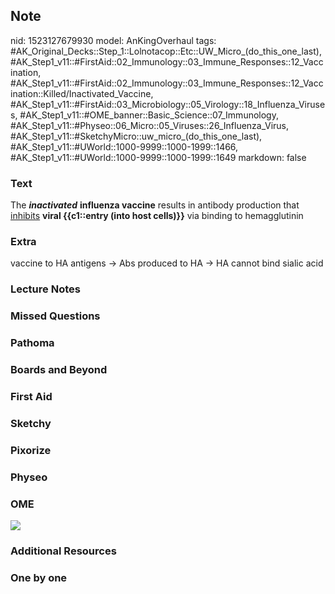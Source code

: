 ## Note
nid: 1523127679930
model: AnKingOverhaul
tags: #AK_Original_Decks::Step_1::Lolnotacop::Etc::UW_Micro_(do_this_one_last), #AK_Step1_v11::#FirstAid::02_Immunology::03_Immune_Responses::12_Vaccination, #AK_Step1_v11::#FirstAid::02_Immunology::03_Immune_Responses::12_Vaccination::Killed/Inactivated_Vaccine, #AK_Step1_v11::#FirstAid::03_Microbiology::05_Virology::18_Influenza_Viruses, #AK_Step1_v11::#OME_banner::Basic_Science::07_Immunology, #AK_Step1_v11::#Physeo::06_Micro::05_Viruses::26_Influenza_Virus, #AK_Step1_v11::#SketchyMicro::uw_micro_(do_this_one_last), #AK_Step1_v11::#UWorld::1000-9999::1000-1999::1466, #AK_Step1_v11::#UWorld::1000-9999::1000-1999::1649
markdown: false

### Text
The <b><i>inactivated</i></b> <b>influenza vaccine</b> results in
antibody production that <u>inhibits</u> <b>viral {{c1::entry (into
host cells)}}</b> via binding to hemagglutinin

### Extra
vaccine to HA antigens -> Abs produced to HA -> HA cannot bind sialic acid

### Lecture Notes


### Missed Questions


### Pathoma


### Boards and Beyond


### First Aid


### Sketchy


### Pixorize


### Physeo


### OME
<div class="ome-widget">
  <a href=
  "https://onlinemeded.org/spa/immunology?ref=anki"><img src=
  "_OME_AnkiFlashcards_Topic_4.png"></a>
</div>

### Additional Resources


### One by one


